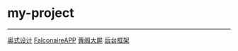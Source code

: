 # my-project

------

[奥式设计](https://tuchongyang.github.io/web/liao)
[FalconaireAPP](https://tuchongyang.github.io/web/FalconaireAPP)
[黄阁大屏](https://tuchongyang.github.io/web/huangge)
[后台框架](https://tuchongyang.github.io/web/management)